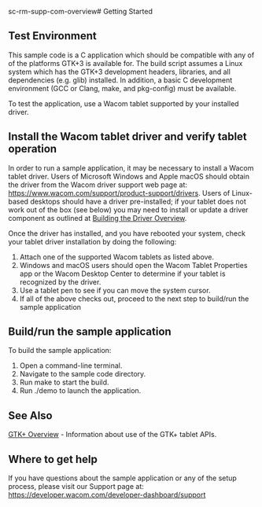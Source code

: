 sc-rm-supp-com-overview# Getting Started 

## Test Environment
This sample code is a C application which should be compatible with any of of the platforms GTK+3 is available for. The build script assumes a Linux system which has the GTK+3 development headers, libraries, and all dependencies (e.g. glib) installed. In addition, a basic C development environment (GCC or Clang, make, and pkg-config) must be available.

To test the application, use a Wacom tablet supported by your installed driver.

## Install the Wacom tablet driver and verify tablet operation
In order to run a sample application, it may be necessary to install a Wacom tablet driver. Users of Microsoft Windows and Apple macOS should obtain the driver from the Wacom driver support web page at: https://www.wacom.com/support/product-support/drivers. Users of Linux-based desktops should have a driver pre-installed; if your tablet does not work out of the box (see below) you may need to install or update a driver component as outlined at [Building the Driver Overview](https://developer-docs.wacom.com/wacom-device-api/docs/bldg-driver-overview).

Once the driver has installed, and you have rebooted your system, check your tablet driver installation by doing the following:

1. Attach one of the supported Wacom tablets as listed above.
1. Windows and macOS users should open the Wacom Tablet Properties app or the Wacom Desktop Center to determine if your tablet is recognized by the driver.
1. Use a tablet pen to see if you can move the system cursor.
1. If all of the above checks out, proceed to the next step to build/run the sample application

## Build/run the sample application
To build the sample application:

1. Open a command-line terminal.
1. Navigate to the sample code directory.
1. Run make to start the build.
1. Run ./demo to launch the application.

## See Also
[GTK+ Overview](https://developer-docs.wacom.com/wacom-device-api/docs/gtk-overview) - Information about use of the GTK+ tablet APIs.

## Where to get help
If you have questions about the sample application or any of the setup process, please visit our Support page at: https://developer.wacom.com/developer-dashboard/support